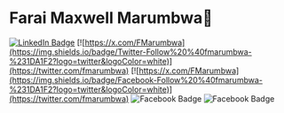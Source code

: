 # Farai Maxwell Marumbwa👋
[![LinkedIn Badge](https://img.shields.io/badge/Linkedin-farai%20marumbwa-0A66C2?style=flat-square&logo=linkedin&logoColor=white)](https://www.linkedin.com/in/farai-maxwell-marumbwa-01328529/)
[![https://x.com/FMarumbwa](https://img.shields.io/badge/Twitter-Follow%20%40fmarumbwa-%231DA1F2?logo=twitter&logoColor=white)](https://twitter.com/fmarumbwa)
[![https://x.com/FMarumbwa](https://img.shields.io/badge/Facebook-Follow%20%40fmarumbwa-%231DA1F2?logo=twitter&logoColor=white)](https://twitter.com/fmarumbwa)
![Facebook Badge](https://img.shields.io/badge/Follow-Farai%20Marumbwa-1877F2?style=for-the-badge&logo=facebook&logoColor=white)
![Facebook Badge](https://img.shields.io/badge/follow-farai%20marumbwa-1877F2?style=for-the-badge&logo=facebook&logoColor=white)



<!--
**maxmarumbwa/maxmarumbwa** is a ✨ _special_ ✨ repository because its `README.md` (this file) appears on your GitHub profile.

Here are some ideas to get you started:

- 🔭 I’m currently working on ...
- 🌱 I’m currently learning ...
- 👯 I’m looking to collaborate on ...
- 🤔 I’m looking for help with ...
- 💬 Ask me about ...
- 📫 How to reach me: ...
- 😄 Pronouns: ...
- ⚡ Fun fact: ...
-->
